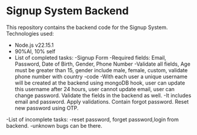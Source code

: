 # Signup System Backend

This repository contains the backend code for the Signup System.
Technologies used:
- Node.js  v22.15.1
- 90%AI, 10% self
- List of completed tasks:
  -Signup Form
-Required fields:  Email, Password, Date of Birth, Gender, Phone Number
-Validate all fields,  Age must be greater than 15,  gender include male, female, custom, validate phone number with country -code
-With each user a unique username will be created at the backend using mongoDB hook,  user can update this username after 24 hours, user cannot update email, user can change password. Validate the fields in the backend as well.
-It includes email and password. Apply validations. Contain forgot password. Reset new password using OTP.

-List of incomplete tasks:
-reset password, forget password,login from backend.
-unknown bugs can be there.


